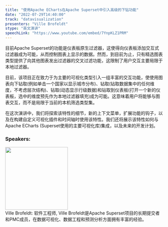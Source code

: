 ```yaml
---
title: "使用Apache ECharts在Apache Superset中引入高级的下钻功能"
date: "2022-07-29T14:40:00"
track: "datavisualization"
presenters: "Ville Brofeldt"
stype: "英文演讲"
speechLink: "https://www.youtube.com/embed/7YnpKLZ1PRM"
---
```

目前Apache Superset的功能是仪表板原生过滤器，这使得向仪表板添加交互式过滤器成为可能，从而控制图表上显示的数据。然而，到目前为止，只有精选图表类型提供了向其他图表发出过滤器的交叉过滤功能，这限制了用户交互主要局限于本地过滤器。

目前，该项目正在致力于为主要的可视化类型引入一组丰富的交互功能，使使用图表向下钻取(例如单击一个国家以显示城市分布)、钻取(钻取数据集中的任何维度，不考虑层次结构)、钻取(动态显示行级数据)和钻取到仪表板(打开一个新的仪表板，选中的维度预先作为本地过滤器填充)成为可能。这意味着用户将能够与图表交互，而不是局限于当前的本机筛选类型集。

在这次演讲中，我们将探索该特性的细节，新的上下文菜单，扩展功能的钩子，以及在构建自定义可视化插件和时间轴时使用该特性。我们还将展示该特性如何与Apache ECharts (Superset使用的主要可视化库)集成，以及未来的开发计划。
 ### Speakers:
 <img src="images/speaker/1227.png" width="200" /><br>Ville Brofeldt: 软件工程师, Ville Brofeldt是Apache Superset项目的长期提交者和PMC成员，在数据可视化、数据工程和预测分析方面拥有丰富的经验。
